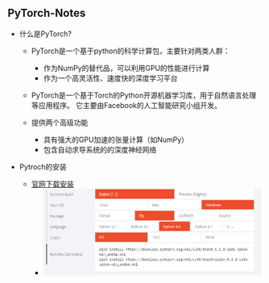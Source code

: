 ## PyTorch-Notes

- 什么是PyTorch?

  - PyTorch是一个基于python的科学计算包，主要针对两类人群：
    - 作为NumPy的替代品，可以利用GPU的性能进行计算
    - 作为一个高灵活性、速度快的深度学习平台

  - PyTorch是一个基于Torch的Python开源机器学习库，用于自然语言处理等应用程序。 它主要由Facebook的人工智能研究小组开发。
  - 提供两个高级功能
    - 具有强大的GPU加速的张量计算（如NumPy）
    - 包含自动求导系统的的深度神经网络
- Pytroch的安装
  - [官网下载安装](https://pytorch.org/)
    - ![如图](resource/image01.jpg)